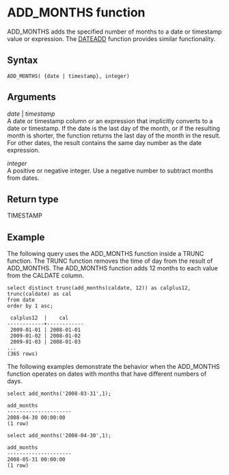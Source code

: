 # ADD\_MONTHS function<a name="r_ADD_MONTHS"></a>

ADD\_MONTHS adds the specified number of months to a date or timestamp value or expression\. The [DATEADD](r_DATEADD_function.md) function provides similar functionality\. 

## Syntax<a name="r_ADD_MONTHS-synopsis"></a>

```
ADD_MONTHS( {date | timestamp}, integer)
```

## Arguments<a name="r_ADD_MONTHS-arguments"></a>

 *date* \| *timestamp*   
A date or timestamp column or an expression that implicitly converts to a date or timestamp\. If the date is the last day of the month, or if the resulting month is shorter, the function returns the last day of the month in the result\. For other dates, the result contains the same day number as the date expression\. 

 *integer*   
A positive or negative integer\. Use a negative number to subtract months from dates\. 

## Return type<a name="r_ADD_MONTHS-return-type"></a>

TIMESTAMP

## Example<a name="r_ADD_MONTHS-example"></a>

The following query uses the ADD\_MONTHS function inside a TRUNC function\. The TRUNC function removes the time of day from the result of ADD\_MONTHS\. The ADD\_MONTHS function adds 12 months to each value from the CALDATE column\. 

```
select distinct trunc(add_months(caldate, 12)) as calplus12,
trunc(caldate) as cal
from date
order by 1 asc;

 calplus12  |    cal
------------+------------
 2009-01-01 | 2008-01-01
 2009-01-02 | 2008-01-02
 2009-01-03 | 2008-01-03
...
(365 rows)
```

The following examples demonstrate the behavior when the ADD\_MONTHS function operates on dates with months that have different numbers of days\. 

```
select add_months('2008-03-31',1);

add_months
---------------------
2008-04-30 00:00:00
(1 row)

select add_months('2008-04-30',1);

add_months
---------------------
2008-05-31 00:00:00
(1 row)
```